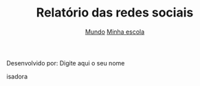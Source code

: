 <!DOCTYPE html>
<!--Idioma do projeto=lingua portuguesa-->
<html lang="pt-br">
<head>
    <meta charset="UTF-8">
    <meta name="viewport" content="width=device-width, initial-scale=1.0">
    <!--Título para o Terceiro trimestre-->
    <title>Redes Sociais</title>
    <link rel="stylesheet" href="style.css">
</head>
<body>
    <!--Vamos dividir conteúdo em três partes: cabeçalho, usando a tag <header>;
    Conteúdo principal, usando a tag <main>;
    Rodapé, usando a tag <footer>.
    O código ficará da seguinte forma:-->
    <header>
        <!--No cabeçalho da página, incluiremos um título <h1> chamado Relatório das redes sociais.-->
        <h1>Relatório das redes sociais</h1><!--h1-Texto grande-->
        <!--Para isso, utilizaremos a tag <nav>, que cria um menu de navegação-->
        <nav>
            <!--E a tag <a>, que cria links de navegação-->
            <a href="index.html">Mundo</a>
            <a href="#">Minha escola</a>
        </nav>
    </header>
    <!--Agora, trabalharemos na tag <main>, criando uma estrutura para conseguir posicionar nossos gráficos. Começaremos incluindo nessa tag
uma classe chamada graficos-section (seção de gráficos).
Dentro da tag <main>, criaremos uma seção que terá um id graficos-container e uma classe também chamada graficos-conteiner-->
    <main class="graficos-section">
        <section id="graficos-container" class="graficos-container">
        <!--crie os gráficos aqui-->          
        </section>
    </main>
    <!--Por fim, vamos modificar o rodapé.
    Adiciona-se apenas uma tag de parágrafo (footer) que informa quem está desenvolvendo a página.-->
    <footer>
        <p>Desenvolvido por: Digite aqui o seu nome</p>
    </footer>
    <script type="module" src="graficos/informacoesglobais.js"></script>    
</body>
</html>


</body>
</html>

isadora
